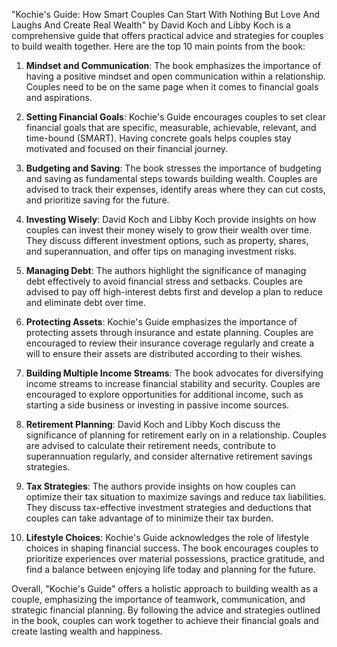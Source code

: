 "Kochie's Guide: How Smart Couples Can Start With Nothing But Love And Laughs And Create Real Wealth" by David Koch and Libby Koch is a comprehensive guide that offers practical advice and strategies for couples to build wealth together. Here are the top 10 main points from the book:

1. **Mindset and Communication**: The book emphasizes the importance of having a positive mindset and open communication within a relationship. Couples need to be on the same page when it comes to financial goals and aspirations.

2. **Setting Financial Goals**: Kochie's Guide encourages couples to set clear financial goals that are specific, measurable, achievable, relevant, and time-bound (SMART). Having concrete goals helps couples stay motivated and focused on their financial journey.

3. **Budgeting and Saving**: The book stresses the importance of budgeting and saving as fundamental steps towards building wealth. Couples are advised to track their expenses, identify areas where they can cut costs, and prioritize saving for the future.

4. **Investing Wisely**: David Koch and Libby Koch provide insights on how couples can invest their money wisely to grow their wealth over time. They discuss different investment options, such as property, shares, and superannuation, and offer tips on managing investment risks.

5. **Managing Debt**: The authors highlight the significance of managing debt effectively to avoid financial stress and setbacks. Couples are advised to pay off high-interest debts first and develop a plan to reduce and eliminate debt over time.

6. **Protecting Assets**: Kochie's Guide emphasizes the importance of protecting assets through insurance and estate planning. Couples are encouraged to review their insurance coverage regularly and create a will to ensure their assets are distributed according to their wishes.

7. **Building Multiple Income Streams**: The book advocates for diversifying income streams to increase financial stability and security. Couples are encouraged to explore opportunities for additional income, such as starting a side business or investing in passive income sources.

8. **Retirement Planning**: David Koch and Libby Koch discuss the significance of planning for retirement early on in a relationship. Couples are advised to calculate their retirement needs, contribute to superannuation regularly, and consider alternative retirement savings strategies.

9. **Tax Strategies**: The authors provide insights on how couples can optimize their tax situation to maximize savings and reduce tax liabilities. They discuss tax-effective investment strategies and deductions that couples can take advantage of to minimize their tax burden.

10. **Lifestyle Choices**: Kochie's Guide acknowledges the role of lifestyle choices in shaping financial success. The book encourages couples to prioritize experiences over material possessions, practice gratitude, and find a balance between enjoying life today and planning for the future.

Overall, "Kochie's Guide" offers a holistic approach to building wealth as a couple, emphasizing the importance of teamwork, communication, and strategic financial planning. By following the advice and strategies outlined in the book, couples can work together to achieve their financial goals and create lasting wealth and happiness.